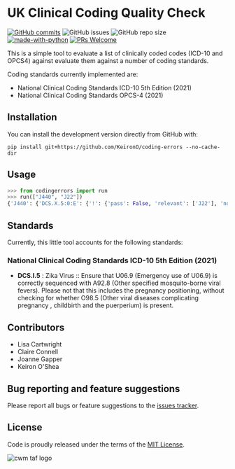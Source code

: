# UK Clinical Coding Quality Check

[![GitHub commits](https://badgen.net/github/commits/KeironO/coding-errors/main)](https://GitHub.com/KeironO/coding-errors/main/commit/)
![GitHub issues](https://img.shields.io/github/issues/KeironO/coding-errors)
![GitHub repo size](https://img.shields.io/github/repo-size/KeironO/coding-errors)
[![made-with-python](https://img.shields.io/badge/Made%20with-Python-1f425f.svg)](https://www.python.org/)
[![PRs Welcome](https://img.shields.io/badge/PRs-welcome-brightgreen.svg?style=flat-square)](http://makeapullrequest.com)

This is a simple tool to evaluate a list of clinically coded codes (ICD-10 and OPCS4) against evaluate them against a number of coding standards.

Coding standards currently implemented are:

- National Clinical Coding Standards ICD-10 5th Edition (2021)
- National Clinical Coding Standards OPCS-4 (2021)

## Installation

You can install the development version directly from GitHub with:

```
pip install git+https://github.com/KeironO/coding-errors --no-cache-dir
```

## Usage

```python
>>> from codingerrors import run
>>> run(["J440", "J22"])
{'J440': {'DCS.X.5:0:E': {'!': {'pass': False, 'relevant': ['J22'], 'note': 'You cannot code J22 with J440'}}}}
```

## Standards

Currently, this little tool accounts for the following standards:

### National Clinical Coding Standards ICD-10 5th Edition (2021)

- **DCS.I.5** : Zika Virus :: Ensure that U06.9 (Emergency use of U06.9) is correctly sequenced with A92.8 (Other specified mosquito-borne viral fevers). Please not that this includes the pregnancy positioning, without checking for whether O98.5 (Other viral diseases complicating pregnancy , childbirth and the
puerperium) is present. 

## Contributors

- Lisa Cartwright
- Claire Connell
- Joanne Gapper
- Keiron O'Shea 

## Bug reporting and feature suggestions

Please report all bugs or feature suggestions to the [issues tracker](https://www.github.com/KeironO/coding-errors/issues).

## License
Code is proudly released under the terms of the [MIT License](https://raw.githubusercontent.com/KeironO/coding-errors/main/LICENSE).

![cwm taf logo](https://img.keiron.xyz/ru59p3.png)

